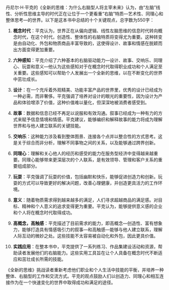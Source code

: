 丹尼尔·H·平克的《全新的思维：为什么右脑型人将主宰未来》认为，由“左脑”线性、分析性思维主导的时代正在让位于一个更看重“右脑”特质—艺术性、同理心和整体思考—的世界。以下是这本书中总结的十个关键观点，总字数为550字：

1. **概念时代**：平克认为，世界正在从偏向逻辑、线性左脑思维的信息时代转向概念时代，在这个时代，创造性、整体性的右脑特质将变得尤为重要。这种转变是由自动化、外包和物质商品丰富导致的，这使得设计、故事和情感在脱颖而出方面变得更加重要。

2. **六种感知**：平克介绍了六种基本的右脑驱动能力—设计、故事、交响乐、同理心、玩耍和意义—他认为这些感知对于在概念时代取得职业成功和个人满足至关重要。这些感知可以帮助个人发展出一个全新的思维，以在不断变化的世界中茁壮成长。

3. **设计**：在一个充斥着外观精美、功能丰富产品的世界里，优秀的设计已经成为一种必需，而非奢侈。平克强调了培养对设计的眼光的重要性，因为设计为产品和体验增添了价值，这种价值难以量化，但深深地被消费者感受到。

4. **故事**：数据和信息已经不再足以说服和有效沟通。叙事已经成为一种有力的方式来赋予信息情境和情感。平克建议，能够编织和解释故事的能力将成为理解世界和与他人建立联系的关键技能。

5. **交响乐**：这种能力涉及看到整体图景、连接各个点并以整合性的方式思考。这是关于综合而非分析，理解不同事物之间的关系，以及能够通过跨界创新。

6. **同理心**：理解和关心他人的经历和感受的能力在服务型经济中变得越来越重要。同理心能够带来更深层次的个人联系，是有效领导、管理和客户关系的重要组成部分。

7. **玩耍**：平克强调了玩耍的价值，包括幽默和快乐，能够促进创造力和创新。玩耍的方式可以导致更好的解决问题，改善心理健康，并创造更具活力的工作环境。

8. **意义**：随着物质需求得到越来越多的满足，人们寻求超越商品的满足感。对目标、精神和个人意义的追求变得更为重要。平克认为，能够提供意义感的企业和个人将在概念时代取得成功。

9. **高概念，高触感**：平克描述了目前需求的能力，即高概念—创造性、富有想象力，能够打造具有情感吸引力的叙事—和高触感—能够与他人建立联系，理解人际互动的微妙之处。这些技能不太容易被自动化和外包，因此更具价值。

10. **实践应用**：在整本书中，平克提供了一系列练习、作品集建设活动和资源，帮助读者发展他们的右脑能力。这些实用工具旨在让个人具备在概念时代不断适应和茁壮成长所需的技能。

《全新的思维》挑战读者重新考虑他们职业和个人生活中技能的平衡，并培养一种整体、右脑型的工作和交流方式。平克的观点鼓励人们以创造力、同理心和相互连接作为在一个快速变化的世界中取得成功和满足的途径。
